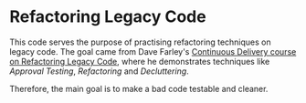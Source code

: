 # Refactoring Legacy Code

This code serves the purpose of practising refactoring techniques on legacy code. The goal came from Dave Farley's [Continuous Delivery course on Refactoring Legacy Code](https://courses.cd.training/courses/refactoring-legacy-code-video-tutorial), where he demonstrates techniques like *Approval Testing*, *Refactoring* and *Decluttering*.

Therefore, the main goal is to make a bad code testable and cleaner.